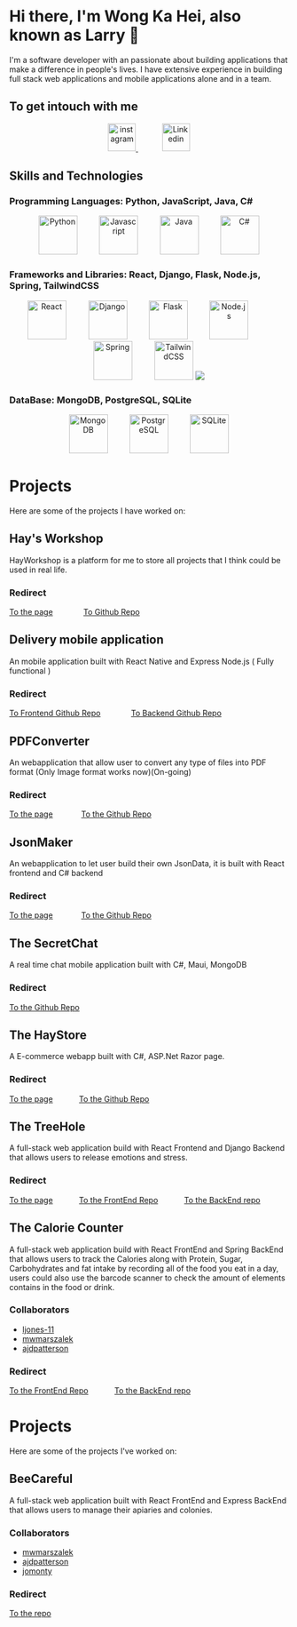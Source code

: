 # Hi there, I'm Wong Ka Hei, also known as Larry 👋
I'm a software developer with an passionate about building applications that make a difference in people's lives.
I have extensive experience in building full stack web applications and mobile applications alone and in a team.

## To get intouch with me
<p align="center">
<a href="https://www.instagram.com/heiyeungyeung520/">
<img src="https://user-images.githubusercontent.com/108957679/221887694-b4e4f55f-3df7-45e3-a062-aaee5095e034.png" alt="instagram" width="50" height="50" />
</a>&nbsp;&nbsp;&nbsp;&nbsp;&nbsp;&nbsp;&nbsp;&nbsp;&nbsp;&nbsp;
<a href="https://www.linkedin.com/in/ka-hei-wong-429b66257/">
<img src="https://user-images.githubusercontent.com/108957679/221944597-b4a5923d-acdb-4dcb-8a89-d7c2b0ffb814.png" alt="Linkedin" width="50" height="50"/>
 </a>
 </p>

  
## Skills and Technologies
### Programming Languages: Python, JavaScript, Java, C#

<p align="center">
<img src="https://img.icons8.com/color/48/000000/python.png" alt="Python" width="70" height="70">&nbsp;&nbsp;&nbsp;&nbsp;&nbsp;&nbsp;&nbsp;&nbsp;&nbsp;&nbsp;<img src="https://user-images.githubusercontent.com/108957679/221861950-817a5628-a818-40fd-a2a4-58d361cc1b5a.png" alt=Javascript width="70" height="70">&nbsp;&nbsp;&nbsp;&nbsp;&nbsp;&nbsp;&nbsp;&nbsp;&nbsp;&nbsp;<img src="https://user-images.githubusercontent.com/108957679/221865391-3c5aad3e-7aef-4459-8c51-48655d28c4ca.png" alt="Java" width="70" height="70">&nbsp;&nbsp;&nbsp;&nbsp;&nbsp;&nbsp;&nbsp;&nbsp;&nbsp;&nbsp;<img src="https://upload.wikimedia.org/wikipedia/commons/4/4f/Csharp_Logo.png" alt="C#" width="70" height="70" size="120"/>
</p>

### Frameworks and Libraries: React, Django, Flask, Node.js, Spring, TailwindCSS
<p align="center">
<img src="https://user-images.githubusercontent.com/108957679/221864708-b48e978b-148d-4d1f-a315-d8df9ac24d7a.png" alt="React" width="70" height="70">&nbsp;&nbsp;&nbsp;&nbsp;&nbsp;&nbsp;&nbsp;&nbsp;&nbsp;&nbsp;<img src="https://user-images.githubusercontent.com/108957679/221864451-0cae0932-4ab4-4860-87fc-90c039a7ac97.png" alt="Django" width="70" height="70">&nbsp;&nbsp;&nbsp;&nbsp;&nbsp;&nbsp;&nbsp;&nbsp;&nbsp;&nbsp;<img src="https://user-images.githubusercontent.com/108957679/221864279-fa907251-bad8-465a-b682-537dc92940dc.png" alt="Flask" width="70" height="70">&nbsp;&nbsp;&nbsp;&nbsp;&nbsp;&nbsp;&nbsp;&nbsp;&nbsp;&nbsp;<img src="https://user-images.githubusercontent.com/108957679/221865160-9ac91128-a0f0-4b64-ace9-d5b6fcff1f9a.png" alt="Node.js" width="70" height="70">&nbsp;&nbsp;&nbsp;&nbsp;&nbsp;&nbsp;&nbsp;&nbsp;&nbsp;&nbsp;<img src="https://user-images.githubusercontent.com/108957679/221865651-73fb0931-6ea6-4ca6-bb6c-22db0bfaa40c.png" alt="Spring" width="70" height="70">&nbsp;&nbsp;&nbsp;&nbsp;&nbsp;&nbsp;&nbsp;&nbsp;&nbsp;&nbsp;<img src="https://user-images.githubusercontent.com/108957679/221945727-87baaae8-c3ff-4cb4-adab-064d464ec39b.png" alt="TailwindCSS" width="70" height="70">
 <img src="https://github.com/dotnet/docs/blob/cb475ed45f881e9462e34764480d3b0ebce85e91/docs/images/hub/netcore.svg" />
</p>

### DataBase: MongoDB, PostgreSQL, SQLite

<p align="center">
<img src="https://user-images.githubusercontent.com/108957679/221865912-ec4de733-7049-4e94-874a-d1f2e3e5bcf7.png" alt="MongoDB" width="70" heigh="70">&nbsp;&nbsp;&nbsp;&nbsp;&nbsp;&nbsp;&nbsp;&nbsp;&nbsp;&nbsp;<img src="https://user-images.githubusercontent.com/108957679/221866158-23f3ad92-d23b-436f-b6a9-9894816f0d14.png" alt="PostgreSQL" width="70" height="70">&nbsp;&nbsp;&nbsp;&nbsp;&nbsp;&nbsp;&nbsp;&nbsp;&nbsp;&nbsp;<img src="https://user-images.githubusercontent.com/108957679/221887379-53d0f887-a97e-4366-9e33-92fe75bba61c.png" alt="SQLite" width="70" height="70"></p>






# Projects

Here are some of the projects I have worked on:

## Hay's Workshop

HayWorkshop is a platform for me to store all projects that I think could be used in real life.

### Redirect

<a href="https://larrywongkahei.github.io/HayWorkshop/">To the page</a> 
&nbsp;&nbsp;&nbsp;&nbsp;&nbsp;&nbsp;&nbsp;&nbsp;&nbsp;&nbsp;&nbsp;&nbsp;
<a href="https://github.com/larrywongkahei/HayWorkshop">To Github Repo</a>

## Delivery mobile application

An mobile application built with React Native and Express Node.js ( Fully functional )

### Redirect

<a href="https://github.com/larrywongkahei/DeliveryAppFrontEnd">To Frontend Github Repo</a> 
&nbsp;&nbsp;&nbsp;&nbsp;&nbsp;&nbsp;&nbsp;&nbsp;&nbsp;&nbsp;&nbsp;&nbsp;
<a href="https://github.com/larrywongkahei/DeliveryAppBackEnd">To Backend Github Repo</a>

## PDFConverter

An webapplication that allow user to convert any type of files into PDF format (Only Image format works now)(On-going)

### Redirect

<a href="https://larrywongkahei.github.io/PDFConverter/"> To the page</a>&nbsp;&nbsp;&nbsp;&nbsp;&nbsp;&nbsp;&nbsp;&nbsp;&nbsp;&nbsp;&nbsp;&nbsp;
<a href="https://github.com/larrywongkahei/PDFConverter">To the Github Repo</a>

## JsonMaker

An webapplication to let user build their own JsonData, it is built with React frontend and C# backend

### Redirect

<a href="https://larrywongkahei.github.io/JsonDataMaker/">To the page</a>&nbsp;&nbsp;&nbsp;&nbsp;&nbsp;&nbsp;&nbsp;&nbsp;&nbsp;&nbsp;&nbsp;&nbsp;
<a href="https://github.com/larrywongkahei/JsonDataMaker">To the Github Repo</a>

## The SecretChat

A real time chat mobile application built with C#, Maui, MongoDB

### Redirect

<a href="https://github.com/larrywongkahei/SecretChat">To the Github Repo</a>

## The HayStore

A E-commerce webapp built with C#, ASP.Net Razor page.

### Redirect

<a href="https://haystore.herokuapp.com/">To the page</a>&nbsp;&nbsp;&nbsp;&nbsp;&nbsp;&nbsp;&nbsp;&nbsp;&nbsp;&nbsp;&nbsp;&nbsp;<a href="https://github.com/larrywongkahei/E-Commerce">To the Github Repo</a>

## The TreeHole

A full-stack web application build with React Frontend and Django Backend that allows users to release emotions and stress. 

### Redirect

<a href="https://larrywongkahei.github.io/TheTreeHole/">To the page</a>&nbsp;&nbsp;&nbsp;&nbsp;&nbsp;&nbsp;&nbsp;&nbsp;&nbsp;&nbsp;&nbsp;&nbsp;<a href="https://github.com/larrywongkahei/TheTreeHole">To the FrontEnd Repo</a>&nbsp;&nbsp;&nbsp;&nbsp;&nbsp;&nbsp;&nbsp;&nbsp;&nbsp;&nbsp;&nbsp;&nbsp;<a href="https://github.com/larrywongkahei/TheTreeHoleBackend">To the BackEnd repo</a>

## The Calorie Counter

A full-stack web application build with React FrontEnd and Spring BackEnd that allows users to track the Calories along with Protein, Sugar, Carbohydrates and fat intake by recording all of the food you eat in a day, users could also use the barcode scanner to check the amount of elements contains in the food or drink.

### Collaborators

* <a href="https://github.com/ljones-11">ljones-11</a>
* <a href="https://github.com/mwmarszalek">mwmarszalek</a>
* <a href="https://github.com/ajdpatterson">ajdpatterson</a>

### Redirect

<a href="https://github.com/larrywongkahei/MacrOS">To the FrontEnd Repo</a>&nbsp;&nbsp;&nbsp;&nbsp;&nbsp;&nbsp;&nbsp;&nbsp;&nbsp;&nbsp;&nbsp;&nbsp;<a href="https://github.com/mwmarszalek/MacrOS_backend">To the BackEnd repo</a>

# Projects 
Here are some of the projects I've worked on:

## BeeCareful

A full-stack web application built with React FrontEnd and Express BackEnd that allows users to manage their apiaries and colonies.

### Collaborators

* <a href="https://github.com/mwmarszalek">mwmarszalek</a>
* <a href="https://github.com/ajdpatterson">ajdpatterson</a>
* <a href="https://github.com/jomonty">jomonty</a>

### Redirect

<a href="https://github.com/jomonty/javascript_project_beeCareful">To the repo</a>


